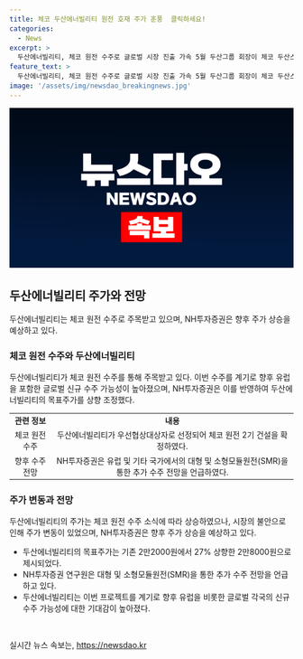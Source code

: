 ```yaml
---
title: 체코 두산에너빌리티 원전 호재 주가 훈풍  클릭하세요!
categories:
  - News
excerpt: >
  두산에너빌리티, 체코 원전 수주로 글로벌 시장 진출 가속 5월 두산그룹 회장이 체코 두산스코다파워 방문한 뒤, 두산에너빌리티의 주가가 강보합을 기록하며 관심을 모았다. 한수원과 팀코리아를 이뤄 원전 프로젝트에 참여한 두산에너빌리티는 이번 건설 계약을 계기로 유럽과 글로벌 시장에서의 신규 수주 가능성이 높아졌다. NH투자증권은 두산에너빌리티의 목표주가를 상향 조정하며 향후 수주 가능성을 기대하고 있다. 대형 원전 수주 뿐만 아니라 소형모듈원전(SMR)과 석탄발전의 가스발전으로 연료전환에도 관심이 집중되고 있다.
feature_text: >
  두산에너빌리티, 체코 원전 수주로 글로벌 시장 진출 가속 5월 두산그룹 회장이 체코 두산스코다파워 방문한 뒤, 두산에너빌리티의 주가가 강보합을 기록하며 관심을 모았다. 한수원과 팀코리아를 이뤄 원전 프로젝트에 참여한 두산에너빌리티는 이번 건설 계약을 계기로 유럽과 글로벌 시장에서의 신규 수주 가능성이 높아졌다. NH투자증권은 두산에너빌리티의 목표주가를 상향 조정하며 향후 수주 가능성을 기대하고 있다. 대형 원전 수주 뿐만 아니라 소형모듈원전(SMR)과 석탄발전의 가스발전으로 연료전환에도 관심이 집중되고 있다.
image: '/assets/img/newsdao_breakingnews.jpg'
---
```


<p><img src="/assets/img/newsdao_breakingnews.jpg" alt="cryptoinkorea 속보" /></p>

<h2 data-ke-size="size26">두산에너빌리티 주가와 전망</h2>

<p data-ke-size="size16">두산에너빌리티는 체코 원전 수주로 주목받고 있으며, NH투자증권은 향후 주가 상승을 예상하고 있다.</p>

<h3>체코 원전 수주와 두산에너빌리티</h3>

<p data-ke-size="size16">두산에너빌리티가 체코 원전 수주를 통해 주목받고 있다. 이번 수주를 계기로 향후 유럽을 포함한 글로벌 신규 수주 가능성이 높아졌으며, NH투자증권은 이를 반영하여 두산에너빌리티의 목표주가를 상향 조정했다.</p>

<table>
<tbody>
<tr>
<td style="text-align: center; height: 17px;"><b>관련 정보</b></td>
<td style="text-align: center; height: 17px;"><b>내용</b></td>
</tr>
<tr>
<td style="text-align: center; height: 17px;">체코 원전 수주</td>
<td style="text-align: center; height: 17px;">두산에너빌리티가 우선협상대상자로 선정되어 체코 원전 2기 건설을 확정하였다.</td>
</tr>
<tr>
<td style="text-align: center; height: 17px;">향후 수주 전망</td>
<td style="text-align: center; height: 17px;">NH투자증권은 유럽 및 기타 국가에서의 대형 및 소형모듈원전(SMR)을 통한 추가 수주 전망을 언급하였다.</td>
</tr>
</tbody>
</table>

<h3>주가 변동과 전망</h3>

<p data-ke-size="size16">두산에너빌리티의 주가는 체코 원전 수주 소식에 따라 상승하였으나, 시장의 불안으로 인해 주가 변동이 있었으며, NH투자증권은 향후 주가 상승을 예상하고 있다.</p>

<ul>
<li>두산에너빌리티의 목표주가는 기존 2만2000원에서 27% 상향한 2만8000원으로 제시되었다.</li>
<li>NH투자증권 연구원은 대형 및 소형모듈원전(SMR)을 통한 추가 수주 전망을 언급하고 있다.</li>
<li>두산에너빌리티는 이번 프로젝트를 계기로 향후 유럽을 비롯한 글로벌 각국의 신규 수주 가능성에 대한 기대감이 높아졌다.</li>
</ul>

<p data-ke-size="size16">&nbsp;</p>
실시간 뉴스 속보는, <a href="https://newsdao.kr" rel="dofollow">https://newsdao.kr</a>


